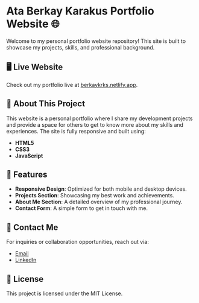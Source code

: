 # Ata Berkay Karakus Portfolio Website 🌐

Welcome to my personal portfolio website repository! This site is built to showcase my projects, skills, and professional background.

## 🖥️ Live Website
Check out my portfolio live at [berkaykrks.netlify.app](https://berkaykrks.netlify.app/).

## 🚀 About This Project

This website is a personal portfolio where I share my development projects and provide a space for others to get to know more about my skills and experiences. The site is fully responsive and built using:

- **HTML5**
- **CSS3**
- **JavaScript**

## 📂 Features

- **Responsive Design**: Optimized for both mobile and desktop devices.
- **Projects Section**: Showcasing my best work and achievements.
- **About Me Section**: A detailed overview of my professional journey.
- **Contact Form**: A simple form to get in touch with me.


## 📧 Contact Me

For inquiries or collaboration opportunities, reach out via:
- [Email](mailto:karakusataberkay@gmail.com)
- [LinkedIn](https://www.linkedin.com/in/berkaykrks/)

## 📄 License

This project is licensed under the MIT License.

